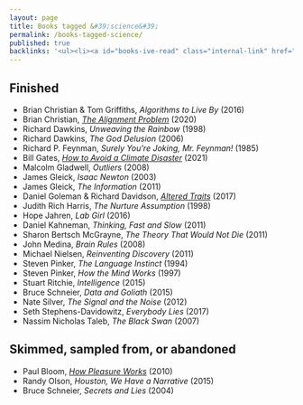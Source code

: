 ```yaml
---
layout: page
title: Books tagged &#39;science&#39;
permalink: /books-tagged-science/
published: true
backlinks: '<ul><li><a id="books-ive-read" class="internal-link" href="/books-ive-read/">Books I&#39;ve read</a></li></ul>'
---
```




## Finished 
* Brian Christian & Tom Griffiths, _Algorithms to Live By_ (2016) 
* Brian Christian, _<a id="christian-alignment-problem" class="internal-link" href="/christian-alignment-problem/">The Alignment Problem</a>_ (2020) 
* Richard Dawkins, _Unweaving the Rainbow_ (1998) 
* Richard Dawkins, _The God Delusion_ (2006) 
* Richard P. Feynman, _Surely You're Joking, Mr. Feynman!_ (1985) 
* Bill Gates, _<a id="gates-climate-disaster" class="internal-link" href="/gates-climate-disaster/">How to Avoid a Climate Disaster</a>_ (2021) 
* Malcolm Gladwell, _Outliers_ (2008) 
* James Gleick, _Isaac Newton_ (2003) 
* James Gleick, _The Information_ (2011) 
* Daniel Goleman & Richard Davidson, _<a id="goleman-and-davidson-altered-traits" class="internal-link" href="/goleman-and-davidson-altered-traits/">Altered Traits</a>_ (2017) 
* Judith Rich Harris, _The Nurture Assumption_ (1998) 
* Hope Jahren, _Lab Girl_ (2016) 
* Daniel Kahneman, _Thinking, Fast and Slow_ (2011) 
* Sharon Bertsch McGrayne, _The Theory That Would Not Die_ (2011) 
* John Medina, _Brain Rules_ (2008) 
* Michael Nielsen, _Reinventing Discovery_ (2011) 
* Steven Pinker, _The Language Instinct_ (1994) 
* Steven Pinker, _How the Mind Works_ (1997) 
* Stuart Ritchie, _Intelligence_ (2015) 
* Bruce Schneier, _Data and Goliath_ (2015) 
* Nate Silver, _The Signal and the Noise_ (2012) 
* Seth Stephens-Davidowitz, _Everybody Lies_ (2017) 
* Nassim Nicholas Taleb, _The Black Swan_ (2007) 


## Skimmed, sampled from, or abandoned 
* Paul Bloom, _<a id="bloom-how-pleasure-works" class="internal-link" href="/bloom-how-pleasure-works/">How Pleasure Works</a>_ (2010) 
* Randy Olson, _Houston, We Have a Narrative_ (2015) 
* Bruce Schneier, _Secrets and Lies_ (2004) 
